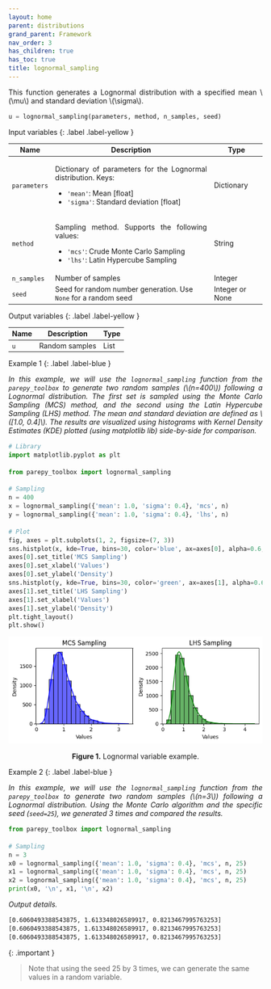 ```yaml
---
layout: home
parent: distributions
grand_parent: Framework
nav_order: 3
has_children: true
has_toc: true
title: lognormal_sampling
---
```


<!--Don't delete ths script-->
<script src = "https://polyfill.io/v3/polyfill.min.js?features=es6"></script>
<script id = "MathJax-script" async src="https://cdn.jsdelivr.net/npm/mathjax@3/es5/tex-mml-chtml.js"></script>
<!--Don't delete ths script-->

<p align="justify">
    This function generates a Lognormal distribution with a specified mean \(\mu\) and standard deviation \(\sigma\).
</p>

```python
u = lognormal_sampling(parameters, method, n_samples, seed)
```

Input variables
{: .label .label-yellow }

<table style="width:100%">
    <thead>
      <tr>
        <th>Name</th>
        <th>Description</th>
        <th>Type</th>
      </tr>
    </thead>
    <tr>
        <td><code>parameters</code></td>
        <td>
            <p align="justify">
            Dictionary of parameters for the Lognormal distribution. Keys:
            <ul>
                <li><code>'mean'</code>: Mean [float]</li>
                <li><code>'sigma'</code>: Standard deviation [float]</li>
            </ul>
            </p>
        </td>
        <td>Dictionary</td>
    </tr>
    <tr>
        <td><code>method</code></td>
        <td>
            <p align="justify">Sampling method. Supports the following values:
            <ul>
                <li><code>'mcs'</code>: Crude Monte Carlo Sampling</li>
                <li><code>'lhs'</code>: Latin Hypercube Sampling</li>
            </ul>
            </p>
        </td>
        <td>String</td>
    </tr>
    <tr>
        <td><code>n_samples</code></td>
        <td>Number of samples</td>
        <td>Integer</td>
    </tr>
    <tr>
        <td><code>seed</code></td>
        <td>Seed for random number generation. Use <code>None</code> for a random seed</td>
        <td>Integer or None</td>
    </tr>
</table>

Output variables
{: .label .label-yellow }

<table style="width:100%">
   <thead>
     <tr>
       <th>Name</th>
       <th>Description</th>
       <th>Type</th>
     </tr>
   </thead>
   <tr>
       <td><code>u</code></td>
       <td>Random samples</td>
       <td>List</td>
   </tr>
</table>

Example 1
{: .label .label-blue }

<p align="justify">
    <i>
        In this example, we will use the <code>lognormal_sampling</code> function from the <code>parepy_toolbox</code> to generate two random samples (\(n=400\)) following a Lognormal distribution. The first set is sampled using the Monte Carlo Sampling (MCS) method, and the second using the Latin Hypercube Sampling (LHS) method. The mean and standard deviation are defined as \([1.0, 0.4]\). The results are visualized using histograms with Kernel Density Estimates (KDE) plotted (using matplotlib lib) side-by-side for comparison.
    </i>
</p>

```python
# Library
import matplotlib.pyplot as plt

from parepy_toolbox import lognormal_sampling

# Sampling
n = 400
x = lognormal_sampling({'mean': 1.0, 'sigma': 0.4}, 'mcs', n)
y = lognormal_sampling({'mean': 1.0, 'sigma': 0.4}, 'lhs', n)

# Plot
fig, axes = plt.subplots(1, 2, figsize=(7, 3))
sns.histplot(x, kde=True, bins=30, color='blue', ax=axes[0], alpha=0.6, edgecolor='black')
axes[0].set_title('MCS Sampling')
axes[0].set_xlabel('Values')
axes[0].set_ylabel('Density')
sns.histplot(y, kde=True, bins=30, color='green', ax=axes[1], alpha=0.6, edgecolor='black')
axes[1].set_title('LHS Sampling')
axes[1].set_xlabel('Values')
axes[1].set_ylabel('Density')
plt.tight_layout()
plt.show()
```

<center>
    <img src="assets/images/lognormal_sampling.png" height="auto">
    <p align="center"><b>Figure 1.</b> Lognormal variable example.</p>
</center>

Example 2
{: .label .label-blue }

<p align="justify">
    <i>
    In this example, we will use the <code>lognormal_sampling</code> function from the <code>parepy_toolbox</code> to generate two random samples (\(n=3\)) following a Lognormal distribution. Using the Monte Carlo algorithm and the specific seed (<code>seed=25</code>), we generated 3 times and compared the results.
    </i>
</p>

```python
from parepy_toolbox import lognormal_sampling

# Sampling
n = 3
x0 = lognormal_sampling({'mean': 1.0, 'sigma': 0.4}, 'mcs', n, 25)
x1 = lognormal_sampling({'mean': 1.0, 'sigma': 0.4}, 'mcs', n, 25)
x2 = lognormal_sampling({'mean': 1.0, 'sigma': 0.4}, 'mcs', n, 25)
print(x0, '\n', x1, '\n', x2)
```

<p align = "justify">
    <i>Output details.</i>
</p>

```bash
[0.6060493388543875, 1.613348026589917, 0.8213467995763253] 
[0.6060493388543875, 1.613348026589917, 0.8213467995763253]
[0.6060493388543875, 1.613348026589917, 0.8213467995763253] 
```

{: .important }
> Note that using the seed 25 by 3 times, we can generate the same values in a random variable.
